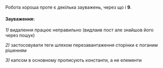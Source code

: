 Робота хороша проте є декілька зауважень, через що і **9**. 

#### Зауваження: 

*1)* видалення працює неправильно (видлаив пост але знайшов його через пошук)

*2)* застосовувати теги шляхом перезавантаження сторінки є поганим рішенням

*3)* капсом в основному прописують константи, а не елементи
